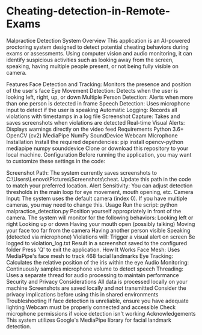 # Cheating-detection-in-Remote-Exams
Malpractice Detection System
Overview
This application is an AI-powered proctoring system designed to detect potential cheating behaviors during exams or assessments. Using computer vision and audio monitoring, it can identify suspicious activities such as looking away from the screen, speaking, having multiple people present, or not being fully visible on camera.

Features
Face Detection and Tracking: Monitors the presence and position of the user's face
Eye Movement Detection: Detects when the user is looking left, right, up, or down
Multiple Person Detection: Alerts when more than one person is detected in frame
Speech Detection: Uses microphone input to detect if the user is speaking
Automatic Logging: Records all violations with timestamps in a log file
Screenshot Capture: Takes and saves screenshots when violations are detected
Real-time Visual Alerts: Displays warnings directly on the video feed
Requirements
Python 3.6+
OpenCV (cv2)
MediaPipe
NumPy
SoundDevice
Webcam
Microphone
Installation
Install the required dependencies:
pip install opencv-python mediapipe numpy sounddevice
Clone or download this repository to your local machine.
Configuration
Before running the application, you may want to customize these settings in the code:

Screenshot Path: The system currently saves screenshots to C:\Users\Lenovo\Pictures\Screenshots\cheat. Update this path in the code to match your preferred location.
Alert Sensitivity: You can adjust detection thresholds in the main loop for eye movement, mouth opening, etc.
Camera Input: The system uses the default camera (index 0). If you have multiple cameras, you may need to change this.
Usage
Run the script:
python malpractice_detection.py
Position yourself appropriately in front of the camera.
The system will monitor for the following behaviors:
Looking left or right
Looking up or down
Having your mouth open (possibly talking)
Moving your face too far from the camera
Having another person visible
Speaking (detected via microphone)
Violations will:
Trigger a visual alert on screen
Be logged to violation_log.txt
Result in a screenshot saved to the configured folder
Press 'Q' to exit the application.
How It Works
Face Mesh: Uses MediaPipe's face mesh to track 468 facial landmarks
Eye Tracking: Calculates the relative position of the iris within the eye
Audio Monitoring: Continuously samples microphone volume to detect speech
Threading: Uses a separate thread for audio processing to maintain performance
Security and Privacy Considerations
All data is processed locally on your machine
Screenshots are saved locally and not transmitted
Consider the privacy implications before using this in shared environments
Troubleshooting
If face detection is unreliable, ensure you have adequate lighting
Webcam must be properly connected and accessible
Check microphone permissions if voice detection isn't working
Acknowledgements
This system utilizes Google's MediaPipe library for facial landmark detection.

